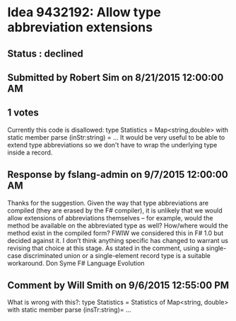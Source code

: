 # Idea 9432192: Allow type abbreviation extensions #

## Status : declined

## Submitted by Robert Sim on 8/21/2015 12:00:00 AM

## 1 votes

Currently this code is disallowed:
type Statistics =
Map<string,double>
with
static member parse (inStr:string) =
...
It would be very useful to be able to extend type abbreviations so we don't have to wrap the underlying type inside a record.

## Response by fslang-admin on 9/7/2015 12:00:00 AM

Thanks for the suggestion.
Given the way that type abbreviations are compiled (they are erased by the F# compiler), it is unlikely that we would allow extensions of abbreviations themselves – for example, would the method be available on the abbreviated type as well? How/where would the method exist in the compiled form?
FWIW we considered this in F# 1.0 but decided against it. I don’t think anything specific has changed to warrant us revising that choice at this stage.
As stated in the comment, using a single-case discriminated union or a single-element record type is a suitable workaround.
Don Syme
F# Language Evolution


## Comment by Will Smith on 9/6/2015 12:55:00 PM

What is wrong with this?:
type Statistics = Statistics of Map<string, double> with
static member parse (insTr:string)=
...
